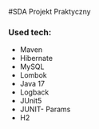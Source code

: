 #SDA Projekt Praktyczny

### Used tech:
- Maven
- Hibernate
- MySQL
- Lombok
- Java 17
- Logback
- JUnit5
- JUNIT- Params
- H2

